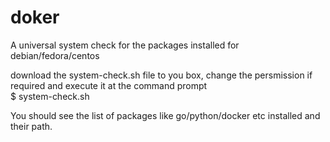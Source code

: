 # doker
A universal system check for the packages installed for debian/fedora/centos

download the system-check.sh file to you box, change the persmission if required and 
execute it at the command prompt  
$ system-check.sh

You should see the list of packages like go/python/docker etc installed and their path.
